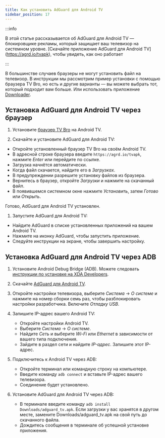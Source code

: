 ```yaml
---
title: Как установить AdGuard для Android TV
sidebar_position: 17
---
```


:::info

В этой статье рассказывается об AdGuard для Android TV — блокировщике рекламы, который защищает ваш телевизор на системном уровне. [Скачайте приложение AdGuard для Android TV] (https://agrd.io/tvapk), чтобы увидеть, как оно работает

:::

В большинстве случаев браузеры не могут установить файл на телевизор. В инструкции мы рассмотрим пример установки с помощью браузера TV Bro, но есть и другие варианты — вы можете выбрать тот, который подходит вам больше. Или использовать приложение [Downloader](https://play.google.com/store/apps/details?id=com.esaba.downloader).

## Установка AdGuard для Android TV через браузер

1. Установите [браузер TV Bro](https://play.google.com/store/apps/details?id=com.phlox.tvwebbrowser) на Android TV.

2. Скачайте и установите AdGuard для Android TV:

- Откройте установленный браузер TV Bro на своём Android TV.
- В адресной строке браузера введите `https://agrd.io/tvapk`, нажмите _Enter_ или перейдите по ссылке.
- Загрузка начнётся автоматически.
- Когда файл скачается, найдите его в _Загрузках_.
- В предупреждении разрешите установку файлов из браузера.
- Вернитесь в браузер, откройте _Загрузки_ и нажмите на скачанный файл.
- В появившемся системном окне нажмите _Установить_, затем _Готово_ или _Открыть_.

Готово, AdGuard для Android TV установлен.

1. Запустите AdGuard для Android TV:

- Найдите AdGuard в списке установленных приложений на вашем Android TV.
- Нажмите на иконку AdGuard, чтобы запустить приложение.
- Следуйте инструкции на экране, чтобы завершить настройку.

## Установка AdGuard для Android TV через ADB

1. Установите Android Debug Bridge (ADB). Можете следовать [инструкции по установке на XDA Developers](https://www.xda-developers.com/install-adb-windows-macos-linux).

2. Скачайте [AdGuard для Android TV](https://agrd.io/tvapk).

3. Откройте настройки телевизора, выберите _Система_ → _О системе_ и нажмите на номер сборки семь раз, чтобы разблокировать настройки разработчика. Включите _Отладку USB_.

4. Запишите IP-адрес вашего Android TV:

    - Откройте настройки Android TV.
    - Выберите _Система_ → _О системе_.
    - Найдите _Сеть_ и выберите _Wi-Fi_ или _Ethernet_ в зависимости от вашего типа подключения.
    - Зайдите в раздел сети и найдите _IP-адрес_. Запишите этот IP-адрес.

5. Подключитесь к Android TV через ADB:

    - Откройте терминал или командную строку на компьютере.
    - Введите команду `adb connect` и вставьте IP-адрес вашего телевизора.
    - Соединение будет установлено.

6. Установите AdGuard для Android TV через ADB:

    - В терминале введите команду `adb install Downloads/adguard_tv.apk`. Если загрузки у вас хранятся в другом месте, замените Downloads/adguard_tv.apk на свой путь до скачанного файла.
    - Дождитесь сообщения в терминале об успешной установке приложения.
